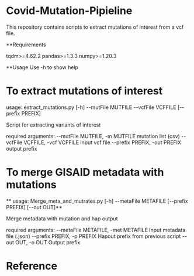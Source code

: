 # Covid-Mutation-Pipieline

This repository contains scripts to extract mutations of interest from a vcf file.

**Requirements

tqdm>=4.62.2
pandas>=1.3.3
numpy>=1.20.3

**Usage
Use -h to show help

# To extract mutations of interest
  usage: extract_mutations.py [-h] --mutFile MUTFILE --vcfFile VCFFILE
                            [--prefix PREFIX]

  Script for extracting variants of interest

  required arguments:
  --mutFile MUTFILE, -m MUTFILE mutation list (csv)
  --vcfFile VCFFILE, -vcf VCFFILE input vcf file
  --prefix PREFIX, -out PREFIX output prefix
                        
# To merge GISAID metadata with mutations                        
**  usage: Merge_meta_and_mutrates.py [-h] --metaFile METAFILE [--prefix PREFIX]
                                   [--out OUT]**

  Merge metadata with mutation and hap output

  required arguments:
    --metaFile METAFILE, -met METAFILE
                          Input metadata file (.json)
    --prefix PREFIX, -p PREFIX
                          Hapout prefix from previous script
    --out OUT, -o OUT     Output prefix
  
# Reference


  
